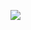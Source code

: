 
![](http://upload-images.jianshu.io/upload_images/1358091-1594e199b4fd9cbc.gif?imageMogr2/auto-orient/strip%7CimageView2/2/w/1240)

